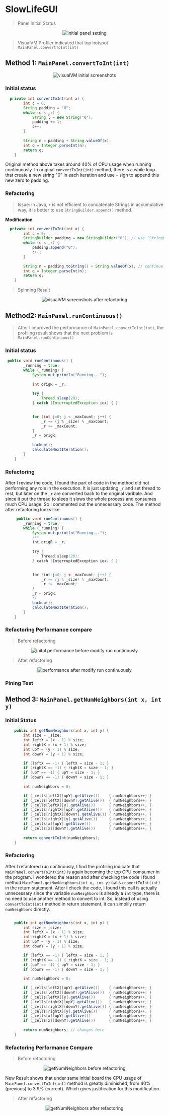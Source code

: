 # SlowLifeGUI

> Panel Initial Status

<div style="text-align: center;">
	<img src="scrnshots/initial_panel.png" alt="initial panel setting" />
</div>

> VisualVM Profiler indicated that top hotspot `MainPanel.convertToInt(int)` 

## Method 1: `MainPanel.convertToInt(int)`

<div style="text-align: center;">
	<img src="scrnshots/init.png" alt="visualVM initial screenshots" />
</div>

### Initial status 

```java
  private int convertToInt(int x) {
    	int c = 0;
    	String padding = "0";
    	while (c < _r) {
    		String l = new String("0");
    		padding += l;
    		c++;
    	}
	
    	String n = padding + String.valueOf(x);
    	int q = Integer.parseInt(n);
    	return q;
    }
```

Original method above takes around 40% of CPU usage when running continuously. In original `convertToInt(int)` method, there is a while loop that create a new string "0" in each iteration and use `+` sign to append this new zero to padding. 

### Refactoring 

> Issue: in Java, `+` is not efficient to concatenate Strings in accumulative way, it is better to use `StringBuilder.append()` method.

**Modification**

```java
  private int convertToInt(int x) {
    	int c = 0;
    	StringBuilder padding = new StringBuilder("0"); // use `StringBuilder` instead of `new String()`
    	while (c < _r) {
    		padding.append("0");
    		c++;
    	}
    	
    	String n = padding.toString() + String.valueOf(x); // continue use String 
    	int q = Integer.parseInt(n);
    	return q;
    }
```

> Spinning Result 

<div style="text-align: center;">
	<img src="scrnshots/modi_1.png" alt="visualVM screenshots after refactoring" />
</div>

## Method2: `MainPanel.runContinuous()`

> After I improved the performance of `MainPanel.convertToInt(int)`, the profiling result shows that the next problem is `MainPanel.runContinuous()`

### Initial status

``` java
 public void runContinuous() {
        _running = true;
        while (_running) {
            System.out.println("Running...");
  
            int origR = _r;
 
            try {
                Thread.sleep(20);
            } catch (InterruptedException iex) { }

            
            for (int j=0; j < _maxCount; j++) {
                _r += (j % _size) % _maxCount;
                _r += _maxCount;
            }
            _r = origR;
            
            backup();
            calculateNextIteration();
        }
    }
```

### Refactoring

After I review the code, I found the part of code in the method did not performing any role in the execution. It is just updating `_r` and set thread to rest, but later on the `_r` are converted back to the original varibale. And since it put the thread to sleep it slows the whole process and consumes much CPU usage. So I commented out the unnecessary code. The method after refactoring looks like:

```java
     public void runContinuous() {
        _running = true;
        while (_running) {
            System.out.println("Running...");
            /**
            int origR = _r;
 
            try {
                Thread.sleep(20);
            } catch (InterruptedException iex) { }

            
            for (int j=0; j < _maxCount; j++) {
                _r += (j % _size) % _maxCount;
                _r += _maxCount;
            }
            _r = origR;
            */
            backup();
            calculateNextIteration();
        }
    }
```


### Refactoring Performance compare

> Before refactoring

<div style="text-align: center;">
    <img src="./srcnshots/runcont-bad.png" alt="inital performance before modify run continously" />
</div>

> After refactoring 

<div style="text-align: center;">
    <img src="./srcnshots/runcount-good.png" alt="performance after modify run continuously" />
</div>

### Pining Test

## Method 3: `MainPanel.getNumNeighbors(int x, int y)`

### Initial Status

```java 
    public int getNumNeighbors(int x, int y) {
        int size = _size;
        int leftX = (x - 1) % size;
        int rightX = (x + 1) % size;
        int upY = (y - 1) % size;
        int downY = (y + 1) % size;

        if (leftX == -1) { leftX = size - 1; }
        if (rightX == -1) { rightX = size - 1; }
        if (upY == -1) { upY = size - 1; }
        if (downY == -1) { downY = size - 1; }
        
        int numNeighbors = 0;

        if (_cells[leftX][upY].getAlive())    { numNeighbors++; }
        if (_cells[leftX][downY].getAlive())  { numNeighbors++; }
        if (_cells[leftX][y].getAlive())      { numNeighbors++; }
        if (_cells[rightX][upY].getAlive())   { numNeighbors++; }
        if (_cells[rightX][downY].getAlive()) { numNeighbors++; }
        if (_cells[rightX][y].getAlive())     { numNeighbors++; }
        if (_cells[x][upY].getAlive())        { numNeighbors++; }
        if (_cells[x][downY].getAlive())      { numNeighbors++; }
        
        return convertToInt(numNeighbors);
    }
```


### Refactoring

After I refactored run continously, I find the profiling indicate that `MainPanel.convertToInt(int)` is again becoming the top CPU comsumer in the program. I wondered the reason and after checking the code I found method `MainPanel.getNumNeighbors(int x, int y)` calls `convertToInt(int)` in the return statement. After I check the code, I found this call is actually unnecessary since the variable `numNeighbors` is already a `int` type, there is no need to use another method to convert to int. So, instead of using `convertToInt(int)` method in return statement, it can simplily return `numNeighbors` directly. 

```java

    public int getNumNeighbors(int x, int y) {
        int size = _size;
        int leftX = (x - 1) % size;
        int rightX = (x + 1) % size;
        int upY = (y - 1) % size;
        int downY = (y + 1) % size;

        if (leftX == -1) { leftX = size - 1; }
        if (rightX == -1) { rightX = size - 1; }
        if (upY == -1) { upY = size - 1; }
        if (downY == -1) { downY = size - 1; }
        
        int numNeighbors = 0;

        if (_cells[leftX][upY].getAlive())    { numNeighbors++; }
        if (_cells[leftX][downY].getAlive())  { numNeighbors++; }
        if (_cells[leftX][y].getAlive())      { numNeighbors++; }
        if (_cells[rightX][upY].getAlive())   { numNeighbors++; }
        if (_cells[rightX][downY].getAlive()) { numNeighbors++; }
        if (_cells[rightX][y].getAlive())     { numNeighbors++; }
        if (_cells[x][upY].getAlive())        { numNeighbors++; }
        if (_cells[x][downY].getAlive())      { numNeighbors++; }
        
        return numNeighbors; // changes here 
    }
```


### Refactoring Performance Compare

> Before refactoring

<div style="text-align: center;" >
    <img src="./srcnshots/getNumN-bad.png" alt="getNumNeighbors before refactoring" />
</div>

New Result shows that under same initial board the CPU usage of `MainPanel.convertToInt(int)` method is greatly diminished, from 40% (previous) to 3.9% (current). Which gives justification for this modification. 

> After refactoring 

<div style="text-align: center;" >
    <img src="./srcnshots/getNumN-good.png" alt="getNumNeighbors after refactoring" />
</div>






